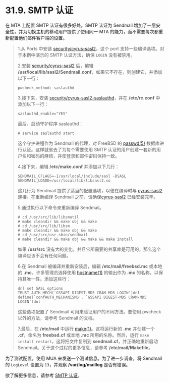 # 31.9. SMTP 认证

在 MTA 上配置 SMTP 认证有很多好处。SMTP 认证为 Sendmail 增加了一层安全性，并为切换主机的移动用户提供了使用同一 MTA 的能力，而不需要每次都重新配置他们邮件客户端的设置。

> 1.从 Ports 中安装 [security/cyrus-sasl2](https://cgit.freebsd.org/ports/tree/security/cyrus-sasl2/pkg-descr)。这个 port 支持一些编译选项。对于本例中演示的 SMTP 认证方法，确保 `LOGIN` 没有被禁用。
>
> 2.安装 [security/cyrus-sasl2](https://cgit.freebsd.org/ports/tree/security/cyrus-sasl2/pkg-descr) 后，编辑 **/usr/local/lib/sasl2/Sendmail.conf**，如果它不存在，则创建它，并添加以下一行：
>
> ```
> pwcheck_method: saslauthd
> ```
>
> 3.接下来，安装 [security/cyrus-sasl2-saslauthd](https://cgit.freebsd.org/ports/tree/security/cyrus-sasl2-saslauthd/pkg-descr)，并在 **/etc/rc.conf** 中添加以下一行：
>
> ```
> saslauthd_enable="YES"
> ```
>
> 最后，启动守护程序 saslauthd：
>
> ```
> # service saslauthd start
> ```
>
> 这个守护进程作为 Sendmail 的代理，对 FreeBSD 的 [passwd(5)](https://www.freebsd.org/cgi/man.cgi?query=passwd&sektion=5&format=html) 数据库进行认证。这样就省去了为每个需要使用 SMTP 认证的用户创建一套新的用户名和密码的麻烦，并使登录和邮件密码保持一致。
>
> 4.接下来，编辑 **/etc/make.conf** 并添加以下几行：
>
> ```
> SENDMAIL_CFLAGS=-I/usr/local/include/sasl -DSASL
> SENDMAIL_LDADD=/usr/local/lib/libsasl2.so
> ```
>
> 这几行为 Sendmail 提供了适当的配置选项，以便在编译时与 [cyrus-sasl2](https://cgit.freebsd.org/ports/tree/cyrus-sasl2/pkg-descr) 连接。在重新编译 Sendmail 之前，请确保[cyrus-sasl2](https://cgit.freebsd.org/ports/tree/cyrus-sasl2/pkg-descr) 已经安装完毕。
>
> 5.通过执行以下命令来重新编译 Sendmail。
>
> ```
> # cd /usr/src/lib/libsmutil
> # make cleandir && make obj && make
> # cd /usr/src/lib/libsm
> # make cleandir && make obj && make
> # cd /usr/src/usr.sbin/sendmail
> # make cleandir && make obj && make && make install
> ```
>
> 如果 **/usr/src** 没有大的变化，并且它所需要的共享库是可用的，那么这个编译应该不会有任何问题。
>
> 6.在 Sendmail 被编译并重新安装后，编辑 **/etc/mail/freebsd.mc** 或本地的 **.mc**。许多管理员选择使用 [hostname(1)](https://www.freebsd.org/cgi/man.cgi?query=hostname&sektion=1&format=html) 的输出作为 **.mc** 的名称，以保持其唯一性。添加这些行：
>
> ```
> dnl set SASL options
> TRUST_AUTH_MECH(`GSSAPI DIGEST-MD5 CRAM-MD5 LOGIN')dnl
> define(`confAUTH_MECHANISMS', `GSSAPI DIGEST-MD5 CRAM-MD5 LOGIN')dnl
> ```
>
> 这些选项配置了 Sendmail 可用来验证用户的不同方法。要使用 pwcheck 以外的方法，请参考 Sendmail 的文档。
>
> 7.最后，在 **/etc/mail** 中运行 [make(1)](https://www.freebsd.org/cgi/man.cgi?query=make&sektion=1&format=html)。这将运行新的 **.mc** 并创建一个 **.cf**，命名为 **freebsd.cf** 或本地 **.mc** 所用的名称。然后，运行 `make install restart`，这将把文件复制到 **sendmail.cf**，并正确地重新启动 Sendmail。关于这个过程的更多信息，请参考 **/etc/mail/Makefile**。

为了测试配置，使用 MUA 来发送一个测试信息。为了进一步调查，将 Sendmail 的 `LogLevel` 设置为 `13`，并观察 **/var/log/maillog** 是否有错误。

欲了解更多信息，请参考 [SMTP 认证](http://www.sendmail.org/~ca/email/auth.html)。